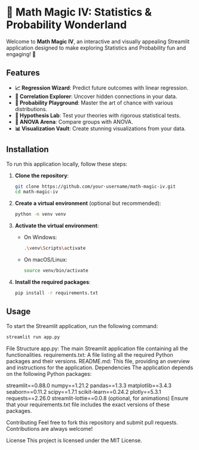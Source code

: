 # 🧮 Math Magic IV: Statistics & Probability Wonderland

Welcome to **Math Magic IV**, an interactive and visually appealing Streamlit application designed to make exploring Statistics and Probability fun and engaging! 🚀

## Features

- **📈 Regression Wizard**: Predict future outcomes with linear regression.
- **🔗 Correlation Explorer**: Uncover hidden connections in your data.
- **🎲 Probability Playground**: Master the art of chance with various distributions.
- **🧪 Hypothesis Lab**: Test your theories with rigorous statistical tests.
- **🔬 ANOVA Arena**: Compare groups with ANOVA.
- **📊 Visualization Vault**: Create stunning visualizations from your data.

## Installation

To run this application locally, follow these steps:

1. **Clone the repository**:
    ```sh
    git clone https://github.com/your-username/math-magic-iv.git
    cd math-magic-iv
    ```

2. **Create a virtual environment** (optional but recommended):
    ```sh
    python -m venv venv
    ```

3. **Activate the virtual environment**:
    - On Windows:
        ```sh
        .\venv\Scripts\activate
        ```
    - On macOS/Linux:
        ```sh
        source venv/bin/activate
        ```

4. **Install the required packages**:
    ```sh
    pip install -r requirements.txt
    ```

## Usage

To start the Streamlit application, run the following command:
```sh
streamlit run app.py
```
File Structure
app.py: The main Streamlit application file containing all the functionalities.
requirements.txt: A file listing all the required Python packages and their versions.
README.md: This file, providing an overview and instructions for the application.
Dependencies
The application depends on the following Python packages:

streamlit==0.88.0
numpy==1.21.2
pandas==1.3.3
matplotlib==3.4.3
seaborn==0.11.2
scipy==1.7.1
scikit-learn==0.24.2
plotly==5.3.1
requests==2.26.0
streamlit-lottie==0.0.8 (optional, for animations)
Ensure that your requirements.txt file includes the exact versions of these packages.

Contributing
Feel free to fork this repository and submit pull requests. Contributions are always welcome!

License
This project is licensed under the MIT License.
